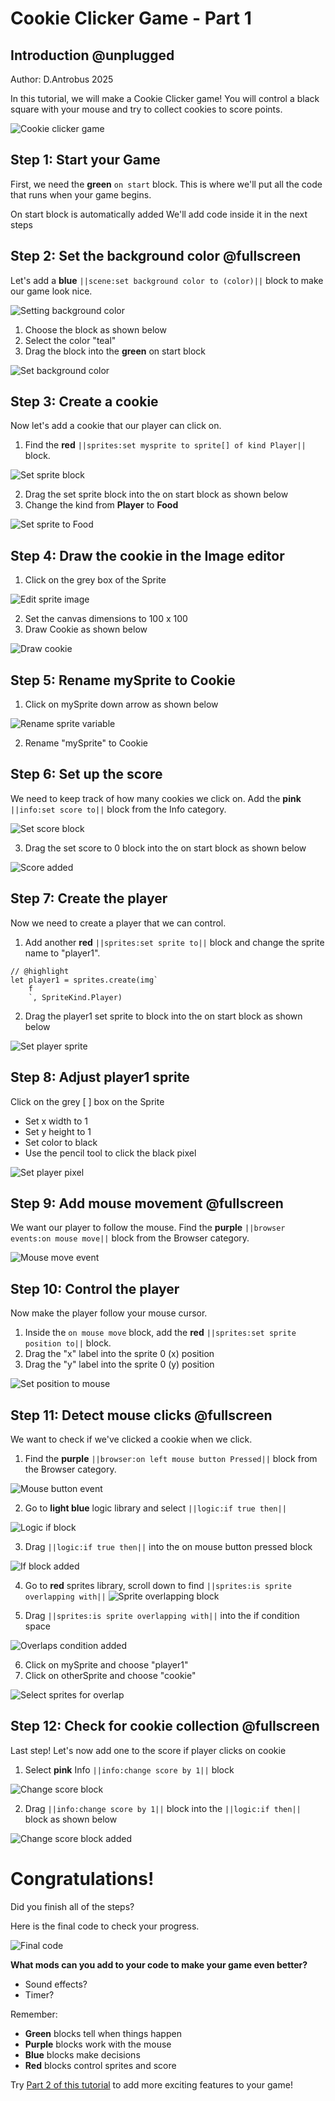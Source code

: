 # Cookie Clicker Game - Part 1

## Introduction @unplugged
Author:
D.Antrobus 2025

In this tutorial, we will make a Cookie Clicker game! You will control a black square with your mouse and try to collect cookies to score points.

![Cookie clicker game](https://raw.githubusercontent.com/ictadg1/makecode-tutorial-images/refs/heads/main/clicker/cookie-part1-preview.png)


## Step 1: Start your Game
First, we need the **green** `on start` block. This is where we'll put all the code that runs when your game begins.

On start block is automatically added
We'll add code inside it in the next steps

## Step 2: Set the background color @fullscreen

Let's add a **blue** `||scene:set background color to (color)||` block to make our game look nice.

![Setting background color](https://raw.githubusercontent.com/ictadg1/makecode-tutorial-images/refs/heads/master/images/cookie-set-background.png)

1. Choose the block as shown below
2. Select the color "teal"
3. Drag the block into the **green** on start block 

![Set background color](https://raw.githubusercontent.com/ictadg1/makecode-tutorial-images/refs/heads/master/clicker/cookie-background-color.png)

## Step 3: Create a cookie 
Now let's add a cookie that our player can click on. 

1. Find the **red** `||sprites:set mysprite to sprite[] of kind Player||` block.

![Set sprite block](https://raw.githubusercontent.com/ictadg1/makecode-tutorial-images/refs/heads/master/common/cookie-set-sprite.png)

2. Drag the set sprite block into the on start block as shown below
3. Change the kind from **Player** to **Food**

![Set sprite to Food](https://raw.githubusercontent.com/ictadg1/makecode-tutorial-images/refs/heads/master/common/cookie-sprite-food.png)

## Step 4: Draw the cookie in the Image editor

1. Click on the grey box of the Sprite

![Edit sprite image](https://raw.githubusercontent.com/ictadg1/makecode-tutorial-images/refs/heads/master/common/cookie-edit-sprite.png)

2. Set the canvas dimensions to 100 x 100 
3. Draw Cookie as shown below

![Draw cookie](https://raw.githubusercontent.com/ictadg1/makecode-tutorial-images/refs/heads/master/common/cookie-draw-sprite.png)

## Step 5: Rename mySprite to Cookie

1. Click on mySprite down arrow as shown below

![Rename sprite variable](https://raw.githubusercontent.com/ictadg1/makecode-tutorial-images/refs/heads/master/images/cookie-rename-variable.png)

2. Rename "mySprite" to Cookie

## Step 6: Set up the score 

We need to keep track of how many cookies we click on. Add the **pink** `||info:set score to||` block from the Info category.

![Set score block](https://raw.githubusercontent.com/ictadg1/makecode-tutorial-images/refs/heads/master/images/cookie-set-score.png)

3. Drag the set score to 0 block into the on start block as shown below

![Score added](https://raw.githubusercontent.com/ictadg1/makecode-tutorial-images/refs/heads/master/images/cookie-score-added.png)

## Step 7: Create the player

Now we need to create a player that we can control. 

1. Add another **red** `||sprites:set sprite to||` block and change the sprite name to "player1".
```block
// @highlight
let player1 = sprites.create(img`
    f 
    `, SpriteKind.Player)
```

2. Drag the player1 set sprite to block into the on start block as shown below 

![Set player sprite](https://raw.githubusercontent.com/ictadg1/makecode-tutorial-images/refs/heads/master/images/cookie-set-player.png)

## Step 8: Adjust player1 sprite

Click on the grey [ ] box on the Sprite
- Set x width to 1
- Set y height to 1
- Set color to black
- Use the pencil tool to click the black pixel

![Set player pixel](https://raw.githubusercontent.com/ictadg1/makecode-tutorial-images/refs/heads/master/images/cookie-player-pixel.png)

## Step 9: Add mouse movement @fullscreen

We want our player to follow the mouse. Find the **purple** `||browser events:on mouse move||` block from the Browser category.

![Mouse move event](https://raw.githubusercontent.com/ictadg1/makecode-tutorial-images/refs/heads/master/images/cookie-mouse-move.png)

## Step 10: Control the player

Now make the player follow your mouse cursor. 
1. Inside the `on mouse move` block, add the **red** `||sprites:set sprite position to||` block.
2. Drag the "x" label into the sprite 0 (x) position
3. Drag the "y" label into the sprite 0 (y) position 

![Set position to mouse](https://raw.githubusercontent.com/ictadg1/makecode-tutorial-images/refs/heads/master/images/cookie-set-position.png)

## Step 11: Detect mouse clicks @fullscreen

We want to check if we've clicked a cookie when we click. 

1. Find the **purple** `||browser:on left mouse button Pressed||` block from the Browser category.

![Mouse button event](https://raw.githubusercontent.com/ictadg1/makecode-tutorial-images/refs/heads/master/images/cookie-mouse-button.png)

2. Go to **light blue** logic library and select `||logic:if true then||`

![Logic if block](https://raw.githubusercontent.com/ictadg1/makecode-tutorial-images/refs/heads/master/images/cookie-logic-if.png)

3. Drag `||logic:if true then||` into the on mouse button pressed block

![If block added](https://raw.githubusercontent.com/ictadg1/makecode-tutorial-images/refs/heads/master/images/cookie-if-added.png)

4. Go to **red** sprites library, scroll down to find `||sprites:is sprite overlapping with||`
![Sprite overlapping block](https://raw.githubusercontent.com/ictadg1/makecode-tutorial-images/refs/heads/master/images/cookie-sprite-overlaps.png)

5. Drag `||sprites:is sprite overlapping with||` into the if condition space

![Overlaps condition added](https://raw.githubusercontent.com/ictadg1/makecode-tutorial-images/refs/heads/master/images/cookie-overlaps-added.png)

6. Click on mySprite and choose "player1"
7. Click on otherSprite and choose "cookie"

![Select sprites for overlap](https://raw.githubusercontent.com/ictadg1/makecode-tutorial-images/refs/heads/master/images/cookie-select-sprites.png)

## Step 12: Check for cookie collection @fullscreen

Last step! Let's now add one to the score if player clicks on cookie

1. Select **pink** Info `||info:change score by 1||` block

![Change score block](https://raw.githubusercontent.com/ictadg1/makecode-tutorial-images/refs/heads/master/images/cookie-change-score.png)

2. Drag `||info:change score by 1||` block into the `||logic:if then||` block as shown below

![Change score block added](https://raw.githubusercontent.com/ictadg1/makecode-tutorial-images/refs/heads/master/images/cookie-change-score-added.png)

# Congratulations!

Did you finish all of the steps?

Here is the final code to check your progress.

![Final code](https://raw.githubusercontent.com/ictadg1/makecode-tutorial-images/refs/heads/master/images/cookie-part1-final.png)

**What mods can you add to your code to make your game even better?**

- Sound effects?
- Timer?

Remember:
* **Green** blocks tell when things happen
* **Purple** blocks work with the mouse
* **Blue** blocks make decisions
* **Red** blocks control sprites and score

Try [Part 2 of this tutorial](https://makecode.com/_part2link) to add more exciting features to your game!